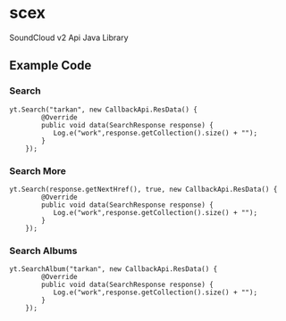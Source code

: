 # scex
 SoundCloud v2 Api Java Library
 
## Example Code
### Search
	yt.Search("tarkan", new CallbackApi.ResData() {
            @Override
            public void data(SearchResponse response) {
               Log.e("work",response.getCollection().size() + "");
            }
        });	
### Search More 		
	yt.Search(response.getNextHref(), true, new CallbackApi.ResData() {
            @Override
            public void data(SearchResponse response) {
               Log.e("work",response.getCollection().size() + "");
            }
        });
### Search Albums
	yt.SearchAlbum("tarkan", new CallbackApi.ResData() {
            @Override
            public void data(SearchResponse response) {
               Log.e("work",response.getCollection().size() + "");
            }
        });